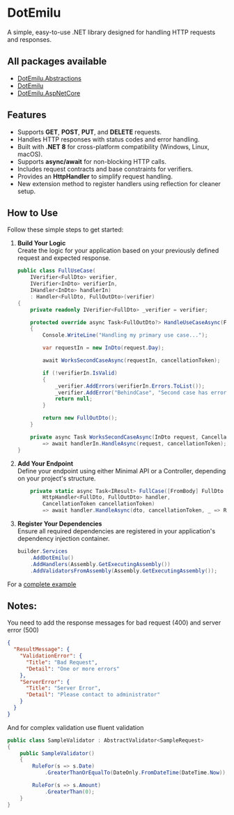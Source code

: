 # DotEmilu

A simple, easy-to-use .NET library designed for handling HTTP requests and responses.

## All packages available

- [DotEmilu.Abstractions](https://www.nuget.org/packages/DotEmilu.Abstractions)
- [DotEmilu](https://www.nuget.org/packages/DotEmilu)
- [DotEmilu.AspNetCore](https://www.nuget.org/packages/DotEmilu.AspNetCore)

## Features

- Supports **GET**, **POST**, **PUT**, and **DELETE** requests.
- Handles HTTP responses with status codes and error handling.
- Built with **.NET 8** for cross-platform compatibility (Windows, Linux, macOS).
- Supports **async/await** for non-blocking HTTP calls.
- Includes request contracts and base constraints for verifiers.
- Provides an **HttpHandler** to simplify request handling.
- New extension method to register handlers using reflection for cleaner setup.

## How to Use

Follow these simple steps to get started:

1. **Build Your Logic**  
   Create the logic for your application based on your previously defined request and expected response.

   ```csharp
   public class FullUseCase(
       IVerifier<FullDto> verifier,
       IVerifier<InDto> verifierIn,
       IHandler<InDto> handlerIn)
       : Handler<FullDto, FullOutDto>(verifier)
   {
       private readonly IVerifier<FullDto> _verifier = verifier;
   
       protected override async Task<FullOutDto?> HandleUseCaseAsync(FullDto request, CancellationToken cancellationToken)
       {
           Console.WriteLine("Handling my primary use case...");
   
           var requestIn = new InDto(request.Day);
   
           await WorksSecondCaseAsync(requestIn, cancellationToken);
   
           if (!verifierIn.IsValid)
           {
               _verifier.AddErrors(verifierIn.Errors.ToList());
               _verifier.AddError("BehindCase", "Second case has errors");
               return null;
           }
   
           return new FullOutDto();
       }
   
       private async Task WorksSecondCaseAsync(InDto request, CancellationToken cancellationToken)
           => await handlerIn.HandleAsync(request, cancellationToken);
   }
   ```

2. **Add Your Endpoint**  
   Define your endpoint using either Minimal API or a Controller, depending on your project's structure.

   ```csharp
       private static async Task<IResult> FullCase([FromBody] FullDto dto,
           HttpHandler<FullDto, FullOutDto> handler,
           CancellationToken cancellationToken)
           => await handler.HandleAsync(dto, cancellationToken, _ => Results.NoContent());
   ```

3. **Register Your Dependencies**  
   Ensure all required dependencies are registered in your application's dependency injection container.

   ```csharp
   builder.Services
       .AddDotEmilu()
       .AddHandlers(Assembly.GetExecutingAssembly())
       .AddValidatorsFromAssembly(Assembly.GetExecutingAssembly());
   ```

For a [complete example](https://github.com/renzojared/DotEmilu/tree/main/tests/DotEmilu.UseCaseTest)

## Notes:

You need to add the response messages for bad request (400) and server error (500)

```json
{
  "ResultMessage": {
    "ValidationError": {
      "Title": "Bad Request",
      "Detail": "One or more errors"
    },
    "ServerError": {
      "Title": "Server Error",
      "Detail": "Please contact to administrator"
    }
  }
}
```

And for complex validation use fluent validation

```csharp
public class SampleValidator : AbstractValidator<SampleRequest>
{
    public SampleValidator()
    {
        RuleFor(s => s.Date)
            .GreaterThanOrEqualTo(DateOnly.FromDateTime(DateTime.Now));

        RuleFor(s => s.Amount)
            .GreaterThan(0);
    }
}
```
